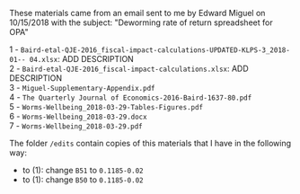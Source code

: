 These materials came from an email sent to me by Edward Miguel on 10/15/2018 with the subject: "Deworming rate of return spreadsheet for OPA"

1 - `Baird-etal-QJE-2016_fiscal-impact-calculations-UPDATED-KLPS-3_2018-01-- 04.xlsx`: ADD DESCRIPTION   
2 - `Baird-etal-QJE-2016_fiscal-impact-calculations.xlsx`: ADD DESCRIPTION  
3 - `Miguel-Supplementary-Appendix.pdf`  
4 - `The Quarterly Journal of Economics-2016-Baird-1637-80.pdf`  
5 - `Worms-Wellbeing_2018-03-29-Tables-Figures.pdf`  
6 - `Worms-Wellbeing_2018-03-29.docx`  
7 - `Worms-Wellbeing_2018-03-29.pdf`  

The folder `/edits` contain copies of this materials that I have in the following way:   
 -  to (1): change `B51` to `0.1185-0.02`  
 -   to (1): change `B50` to `0.1185-0.02`  
